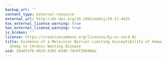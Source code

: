 ```yaml
---
backup_url: ''
content_type: external-resource
external_url: http://dx.doi.org/10.1093/emboj/19.17.4425
has_external_licence_warning: true
has_external_license_warning: true
is_broken: ''
license: https://creativecommons.org/licenses/by-nc-sa/4.0/
title: Evidence of a Molecular Barrier Limiting Susceptibility of Humans, Cattle and
  Sheep to Chronic Wasting Disease
uid: 18a0fafb-4629-4382-8346-7dc8f39648ba
---
```

